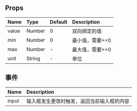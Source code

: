 ## Props

| Name  |    Type  | Default  | Description |
| :-----| :--------| :------- | :--- |
| value | Number   |     0    | 双向绑定的值 |
| min   | Number   |     0    | 最小值，需要>=0 |
| max   | Number   |     -    | 最大值，需要>=0 |
| unit  | String   |     -    | 单位 |

## 事件
| Name | Description|
| :--- | :---|
| input | 输入框发生更改时触发，返回当前输入框的内容 |
